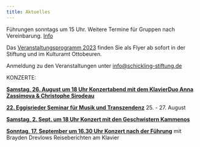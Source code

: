 ```yaml
---
title: Aktuelles
---
```

Führungen sonntags um 15 Uhr.
Weitere Termine für Gruppen nach Vereinbarung. [Info](/fuehrungen/)
  
Das [Veranstaltungsprogramm 2023](/veranstaltungen/2023/) finden Sie als Flyer ab sofort in der Stiftung und im Kulturamt Ottobeuren.
  
Anmeldung zu den Veranstaltungen unter     info@schickling-stiftung.de


KONZERTE:


[**Samstag, 26. August um 18 Uhr Konzertabend mit dem KlavierDuo Anna Zassimova & Christophe Sirodeau**](/veranstaltungen/2023/klavierduo/)

[**22. Eggisrieder Seminar für Musik und Transzendenz**](/veranstaltungen/2023/seminar2023/) 25. - 27. August


[**Samstag, 2. Sept. um 18 Uhr Konzert mit den Geschwistern Kammenos**](/veranstaltungen/2023/kammenos23/)

[**Sonntag, 17. September um 16.30 Uhr Konzert nach der Führung**](/veranstaltungen/2023/drevlow/) mit Brayden Drevlows Reiseberichten am Klavier

